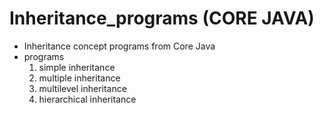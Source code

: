 # Inheritance_programs (CORE JAVA)
- Inheritance concept programs from Core Java
- programs
  1. simple inheritance
  2. multiple inheritance
  3. multilevel inheritance
  4. hierarchical inheritance          
